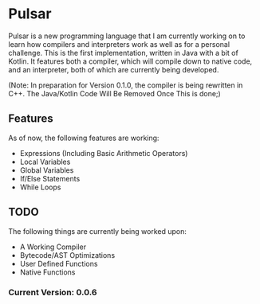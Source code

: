 # Pulsar

Pulsar is a new programming language that I am currently working on to learn how compilers and interpreters work as well as for a personal challenge. This is the first implementation, written in Java with a bit of Kotlin. It features both a compiler, which will compile down to native code, and an interpreter, both of which are currently being developed.

(Note: In preparation for Version 0.1.0, the compiler is being rewritten in C++. The Java/Kotlin Code Will Be Removed Once This is done;)

## Features
As of now, the following features are working:
- Expressions (Including Basic Arithmetic Operators)
- Local Variables
- Global Variables
- If/Else Statements
- While Loops

## TODO
The following things are currently being worked upon:
- A Working Compiler
- Bytecode/AST Optimizations
- User Defined Functions
- Native Functions

### Current Version: 0.0.6
